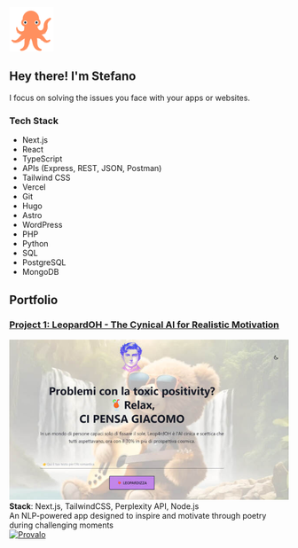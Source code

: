 ![just for fun](octo.png)  
## Hey there! I'm Stefano 
I focus on solving the issues you face with your apps or websites.

### Tech Stack
- Next.js
- React
- TypeScript
- APIs (Express, REST, JSON, Postman)
- Tailwind CSS
- Vercel
- Git
- Hugo
- Astro
- WordPress
- PHP
- Python
- SQL
- PostgreSQL
- MongoDB

## Portfolio

### [Project 1: LeopardOH - The Cynical AI for Realistic Motivation](https://leopardoh.vercel.app/)
![just for fun](leop4rdoh-resized.jpg)  
**Stack**: Next.js, TailwindCSS, Perplexity API, Node.js  
An NLP-powered app designed to inspire and motivate through poetry during challenging moments  
[![Provalo](https://img.shields.io/badge/Try%20this%20app-8A2BE2)](https://leopardoh.vercel.app/)

